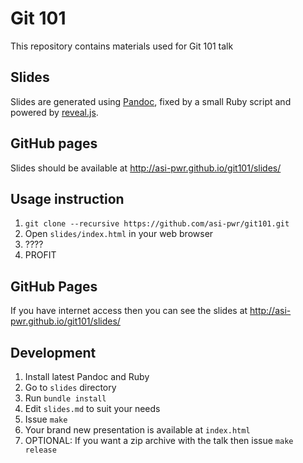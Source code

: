 # Git 101

This repository contains materials used for Git 101 talk

## Slides

Slides are generated using [Pandoc](https://pandoc.org/), fixed by a small
Ruby script and powered by [reveal.js](https://revealjs.com/).

## GitHub pages

Slides should be available at http://asi-pwr.github.io/git101/slides/

## Usage instruction

1. `git clone --recursive https://github.com/asi-pwr/git101.git`
2. Open `slides/index.html` in your web browser
3. ????
4. PROFIT

## GitHub Pages

If you have internet access then you can see the slides at http://asi-pwr.github.io/git101/slides/

## Development

1. Install latest Pandoc and Ruby
2. Go to `slides` directory
3. Run `bundle install`
4. Edit `slides.md` to suit your needs
5. Issue `make`
6. Your brand new presentation is available at `index.html`
7. OPTIONAL: If you want a zip archive with the talk then issue `make release`
